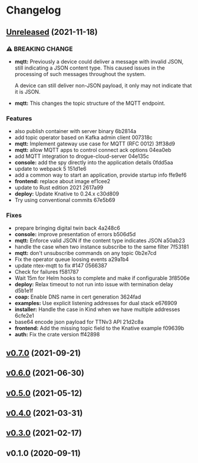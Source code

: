 # Changelog

## [Unreleased](https://github.com/drogue-iot/drogue-cloud/compare/v0.7.0...HEAD) (2021-11-18)

### ⚠ BREAKING CHANGE

* **mqtt:** Previously a device could deliver a message with  invalid JSON, still indicating a JSON content type. This caused issues
  in the processing of such messages throughout the system.

  A device can still deliver non-JSON payload, it only may not indicate
  that it is JSON.

* **mqtt:** This changes the topic structure of the MQTT endpoint.

### Features

* also publish container with server binary 6b2814a
* add topic operator based on Kafka admin client 007318c
* **mqtt:** Implement gateway use case for MQTT (RFC 0012) 3ff38d9
* **mqtt:** allow MQTT apps to control connect ack options 04ea0eb
* add MQTT integration to drogue-cloud-server 04e135c
* **console:** add the spy directly into the application details 0fdd5aa
* update to webpack 5 151d1e6
* add a common way to start an application, provide startup info ffe9ef6
* **frontend:** replace about image ef1cee2
* update to Rust edition 2021 2617a99
* **deploy:** Update Knative to 0.24.x c30d809
* Try using conventional commits 67e5b69

### Fixes

* prepare bringing digital twin back 4a248c6
* **console:** improve presentation of errors b506d5d
* **mqtt:** Enforce valid JSON if the content type indicates JSON a50ab23
* handle the case when two instance subscribe to the same filter 7f53181
* **mqtt:** don't unsubscribe commands on any topic 0b2e7cd
* Fix the operator queue loosing events a29a1b4
* update ntex-mqtt to fix #147 0566387
* Check for failures f581787
* Wait 15m for Helm hooks to complete and make if configurable 3f8506e
* **deploy:** Relax timeout to not run into issue with termination delay d5b1e1f
* **coap:** Enable DNS name in cert generation 3624fad
* **examples:** Use explicit listening addresses for dual stack e676909
* **installer:** Handle the case in Kind when we have multiple addresses 6cfe2e1
* base64 encode json payload for TTNv3 API 21d2c8a
* **frontend:** Add the missing topic field to the Knative example f09639b
* **auth:** Fix the crate version ff42898


## [v0.7.0](https://github.com/drogue-iot/drogue-cloud/compare/v0.6.0...v0.7.0) (2021-09-21)


## [v0.6.0](https://github.com/drogue-iot/drogue-cloud/compare/v0.5.0...v0.6.0) (2021-06-30)


## [v0.5.0](https://github.com/drogue-iot/drogue-cloud/compare/v0.4.0...v0.5.0) (2021-05-12)


## [v0.4.0](https://github.com/drogue-iot/drogue-cloud/compare/v0.3.0...v0.4.0) (2021-03-31)


## [v0.3.0](https://github.com/drogue-iot/drogue-cloud/compare/v0.1.0...v0.3.0) (2021-02-17)


## v0.1.0 (2020-09-11)



